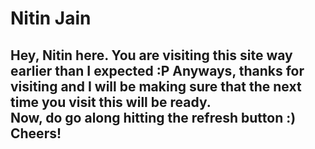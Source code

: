 # Nitin Jain
## Hey, Nitin here. You are visiting this site way earlier than I expected :P Anyways, thanks for visiting and I will be making sure that the next time you visit this will be ready. <br/> Now, do go along hitting the refresh button :) Cheers!
